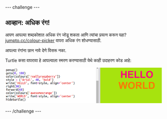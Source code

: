 --- challenge ---

## आव्हान: अधिक रंग!

आपण आपल्या शब्दकोशात अधिक रंग जोडू शकता आणि त्यांचा प्रयत्न करून पहा? <a href="http://jumpto.cc/colour-picker" target="_blank">jumpto.cc/colour-picker</a> वापरा अधिक रंग शोधण्यासाठी.

आपल्या रंगांना छान नावे देणे विसरू नका.

Turtle कसा वापरावा हे आपल्याला स्मरण करण्यासाठी येथे काही उदाहरण कोड आहे:

![screenshot](images/colourful-challenge1.png)

--- /challenge ---